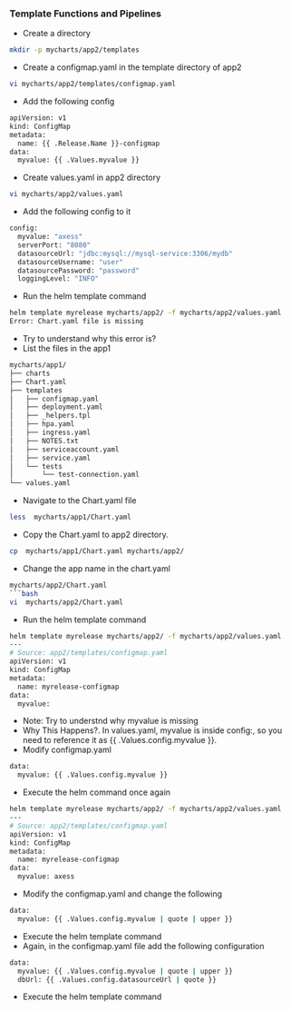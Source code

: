 ### Template Functions and Pipelines
* Create a directory
```bash
mkdir -p mycharts/app2/templates
```
* Create a configmap.yaml in the template directory of app2
```bash
vi mycharts/app2/templates/configmap.yaml
```
* Add the following config
```bash
apiVersion: v1
kind: ConfigMap
metadata:
  name: {{ .Release.Name }}-configmap
data:
  myvalue: {{ .Values.myvalue }}
```
* Create values.yaml in app2 directory
```bash
vi mycharts/app2/values.yaml
```
* Add the following config to it
```bash
config:
  myvalue: "axess"
  serverPort: "8080"
  datasourceUrl: "jdbc:mysql://mysql-service:3306/mydb"
  datasourceUsername: "user"
  datasourcePassword: "password"
  loggingLevel: "INFO"
```
* Run the helm template command
```bash
helm template myrelease mycharts/app2/ -f mycharts/app2/values.yaml 
Error: Chart.yaml file is missing
```
* Try to understand why this error is?
* List the files in the app1
```bash
mycharts/app1/
├── charts
├── Chart.yaml
├── templates
│   ├── configmap.yaml
│   ├── deployment.yaml
│   ├── _helpers.tpl
│   ├── hpa.yaml
│   ├── ingress.yaml
│   ├── NOTES.txt
│   ├── serviceaccount.yaml
│   ├── service.yaml
│   └── tests
│       └── test-connection.yaml
└── values.yaml
```
* Navigate to the Chart.yaml file 
```bash
less  mycharts/app1/Chart.yaml 
```
* Copy the Chart.yaml to app2 directory.
```bash
cp  mycharts/app1/Chart.yaml mycharts/app2/
```
* Change the app name in the chart.yaml
```bash
mycharts/app2/Chart.yaml 
```bash
vi  mycharts/app2/Chart.yaml
```
*  Run the helm template command
```bash
helm template myrelease mycharts/app2/ -f mycharts/app2/values.yaml 
---
# Source: app2/templates/configmap.yaml
apiVersion: v1
kind: ConfigMap
metadata:
  name: myrelease-configmap
data:
  myvalue:
```
* Note: Try to understnd why myvalue is missing
* Why This Happens?. In values.yaml, myvalue is inside config:, so you need to reference it as {{ .Values.config.myvalue }}.
* Modify configmap.yaml
```bash
data:
  myvalue: {{ .Values.config.myvalue }}
```
* Execute the helm command once again
```bash
helm template myrelease mycharts/app2/ -f mycharts/app2/values.yaml 
---
# Source: app2/templates/configmap.yaml
apiVersion: v1
kind: ConfigMap
metadata:
  name: myrelease-configmap
data:
  myvalue: axess
```
* Modify the configmap.yaml and change the following
```bash
data:
  myvalue: {{ .Values.config.myvalue | quote | upper }}
```
* Execute the helm template command
* Again, in the configmap.yaml file add the following configuration
```bash
data:
  myvalue: {{ .Values.config.myvalue | quote | upper }}
  dbUrl: {{ .Values.config.datasourceUrl | quote }}
```
* Execute the helm template command


